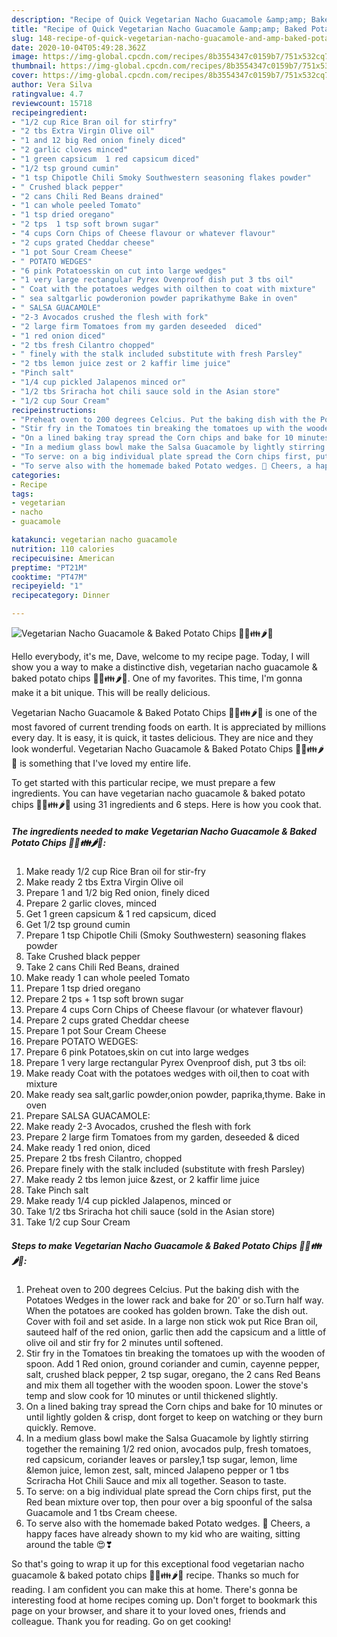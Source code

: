 ```yaml
---
description: "Recipe of Quick Vegetarian Nacho Guacamole &amp;amp; Baked Potato Chips 💟😄👪🌶🤗"
title: "Recipe of Quick Vegetarian Nacho Guacamole &amp;amp; Baked Potato Chips 💟😄👪🌶🤗"
slug: 148-recipe-of-quick-vegetarian-nacho-guacamole-and-amp-baked-potato-chips
date: 2020-10-04T05:49:28.362Z
image: https://img-global.cpcdn.com/recipes/8b3554347c0159b7/751x532cq70/vegetarian-nacho-guacamole-baked-potato-chips-💟😄👪🌶🤗-recipe-main-photo.jpg
thumbnail: https://img-global.cpcdn.com/recipes/8b3554347c0159b7/751x532cq70/vegetarian-nacho-guacamole-baked-potato-chips-💟😄👪🌶🤗-recipe-main-photo.jpg
cover: https://img-global.cpcdn.com/recipes/8b3554347c0159b7/751x532cq70/vegetarian-nacho-guacamole-baked-potato-chips-💟😄👪🌶🤗-recipe-main-photo.jpg
author: Vera Silva
ratingvalue: 4.7
reviewcount: 15718
recipeingredient:
- "1/2 cup Rice Bran oil for stirfry"
- "2 tbs Extra Virgin Olive oil"
- "1 and 12 big Red onion finely diced"
- "2 garlic cloves minced"
- "1 green capsicum  1 red capsicum diced"
- "1/2 tsp ground cumin"
- "1 tsp Chipotle Chili Smoky Southwestern seasoning flakes powder"
- " Crushed black pepper"
- "2 cans Chili Red Beans drained"
- "1 can whole peeled Tomato"
- "1 tsp dried oregano"
- "2 tps  1 tsp soft brown sugar"
- "4 cups Corn Chips of Cheese flavour or whatever flavour"
- "2 cups grated Cheddar cheese"
- "1 pot Sour Cream Cheese"
- " POTATO WEDGES"
- "6 pink Potatoesskin on cut into large wedges"
- "1 very large rectangular Pyrex Ovenproof dish put 3 tbs oil"
- " Coat with the potatoes wedges with oilthen to coat with mixture"
- " sea saltgarlic powderonion powder paprikathyme Bake in oven"
- " SALSA GUACAMOLE"
- "2-3 Avocados crushed the flesh with fork"
- "2 large firm Tomatoes from my garden deseeded  diced"
- "1 red onion diced"
- "2 tbs fresh Cilantro chopped"
- " finely with the stalk included substitute with fresh Parsley"
- "2 tbs lemon juice zest or 2 kaffir lime juice"
- "Pinch salt"
- "1/4 cup pickled Jalapenos minced or"
- "1/2 tbs Sriracha hot chili sauce sold in the Asian store"
- "1/2 cup Sour Cream"
recipeinstructions:
- "Preheat oven to 200 degrees Celcius. Put the baking dish with the Potatoes Wedges in the lower rack and bake for 20&#39; or so.Turn half way. When the potatoes are cooked has golden brown. Take the dish out. Cover with foil and set aside. In a large non stick wok put Rice Bran oil, sauteed half of the red onion, garlic then add the capsicum and a little of olive oil and stir fry for 2 minutes until softened."
- "Stir fry in the Tomatoes tin breaking the tomatoes up with the wooden of spoon. Add 1 Red onion, ground coriander and cumin, cayenne pepper, salt, crushed black pepper, 2 tsp sugar, oregano, the 2 cans Red Beans and mix them all together with the wooden spoon. Lower the stove&#39;s temp and slow cook for 10 minutes or until thickened slightly."
- "On a lined baking tray spread the Corn chips and bake for 10 minutes or until lightly golden &amp; crisp, dont forget to keep on watching or they burn quickly. Remove."
- "In a medium glass bowl make the Salsa Guacamole by lightly stirring together the remaining 1/2 red onion, avocados pulp, fresh tomatoes, red capsicum, coriander leaves or parsley,1 tsp sugar, lemon, lime &amp;lemon juice, lemon zest, salt, minced Jalapeno pepper or 1 tbs Scriracha Hot Chili Sauce and mix all together. Season to taste."
- "To serve: on a big individual plate spread the Corn chips first, put the Red bean mixture over top, then pour over a big spoonful of the salsa Guacamole and 1 tbs Cream cheese."
- "To serve also with the homemade baked Potato wedges. 🤗 Cheers, a happy faces have already shown to my kid who are waiting, sitting around the table 😍❣"
categories:
- Recipe
tags:
- vegetarian
- nacho
- guacamole

katakunci: vegetarian nacho guacamole 
nutrition: 110 calories
recipecuisine: American
preptime: "PT21M"
cooktime: "PT47M"
recipeyield: "1"
recipecategory: Dinner

---
```



![Vegetarian Nacho Guacamole &amp; Baked Potato Chips 💟😄👪🌶🤗](https://img-global.cpcdn.com/recipes/8b3554347c0159b7/751x532cq70/vegetarian-nacho-guacamole-baked-potato-chips-💟😄👪🌶🤗-recipe-main-photo.jpg)

Hello everybody, it's me, Dave, welcome to my recipe page. Today, I will show you a way to make a distinctive dish, vegetarian nacho guacamole &amp; baked potato chips 💟😄👪🌶🤗. One of my favorites. This time, I'm gonna make it a bit unique. This will be really delicious.



Vegetarian Nacho Guacamole &amp; Baked Potato Chips 💟😄👪🌶🤗 is one of the most favored of current trending foods on earth. It is appreciated by millions every day. It is easy, it is quick, it tastes delicious. They are nice and they look wonderful. Vegetarian Nacho Guacamole &amp; Baked Potato Chips 💟😄👪🌶🤗 is something that I've loved my entire life.


To get started with this particular recipe, we must prepare a few ingredients. You can have vegetarian nacho guacamole &amp; baked potato chips 💟😄👪🌶🤗 using 31 ingredients and 6 steps. Here is how you cook that.

<!--inarticleads1-->

##### The ingredients needed to make Vegetarian Nacho Guacamole &amp; Baked Potato Chips 💟😄👪🌶🤗:

1. Make ready 1/2 cup Rice Bran oil for stir-fry
1. Make ready 2 tbs Extra Virgin Olive oil
1. Prepare 1 and 1/2 big Red onion, finely diced
1. Prepare 2 garlic cloves, minced
1. Get 1 green capsicum &amp; 1 red capsicum, diced
1. Get 1/2 tsp ground cumin
1. Prepare 1 tsp Chipotle Chili (Smoky Southwestern) seasoning flakes powder
1. Take  Crushed black pepper
1. Take 2 cans Chili Red Beans, drained
1. Make ready 1 can whole peeled Tomato
1. Prepare 1 tsp dried oregano
1. Prepare 2 tps + 1 tsp soft brown sugar
1. Prepare 4 cups Corn Chips of Cheese flavour (or whatever flavour)
1. Prepare 2 cups grated Cheddar cheese
1. Prepare 1 pot Sour Cream Cheese
1. Prepare  POTATO WEDGES:
1. Prepare 6 pink Potatoes,skin on cut into large wedges
1. Prepare 1 very large rectangular Pyrex Ovenproof dish, put 3 tbs oil:
1. Make ready  Coat with the potatoes wedges with oil,then to coat with mixture
1. Make ready  sea salt,garlic powder,onion powder, paprika,thyme. Bake in oven
1. Prepare  SALSA GUACAMOLE:
1. Make ready 2-3 Avocados, crushed the flesh with fork
1. Prepare 2 large firm Tomatoes from my garden, deseeded &amp; diced
1. Make ready 1 red onion, diced
1. Prepare 2 tbs fresh Cilantro, chopped
1. Prepare  finely with the stalk included (substitute with fresh Parsley)
1. Make ready 2 tbs lemon juice &amp;zest, or 2 kaffir lime juice
1. Take Pinch salt
1. Make ready 1/4 cup pickled Jalapenos, minced or
1. Take 1/2 tbs Sriracha hot chili sauce (sold in the Asian store)
1. Take 1/2 cup Sour Cream




<!--inarticleads2-->

##### Steps to make Vegetarian Nacho Guacamole &amp; Baked Potato Chips 💟😄👪🌶🤗:

1. Preheat oven to 200 degrees Celcius. Put the baking dish with the Potatoes Wedges in the lower rack and bake for 20&#39; or so.Turn half way. When the potatoes are cooked has golden brown. Take the dish out. Cover with foil and set aside. In a large non stick wok put Rice Bran oil, sauteed half of the red onion, garlic then add the capsicum and a little of olive oil and stir fry for 2 minutes until softened.
1. Stir fry in the Tomatoes tin breaking the tomatoes up with the wooden of spoon. Add 1 Red onion, ground coriander and cumin, cayenne pepper, salt, crushed black pepper, 2 tsp sugar, oregano, the 2 cans Red Beans and mix them all together with the wooden spoon. Lower the stove&#39;s temp and slow cook for 10 minutes or until thickened slightly.
1. On a lined baking tray spread the Corn chips and bake for 10 minutes or until lightly golden &amp; crisp, dont forget to keep on watching or they burn quickly. Remove.
1. In a medium glass bowl make the Salsa Guacamole by lightly stirring together the remaining 1/2 red onion, avocados pulp, fresh tomatoes, red capsicum, coriander leaves or parsley,1 tsp sugar, lemon, lime &amp;lemon juice, lemon zest, salt, minced Jalapeno pepper or 1 tbs Scriracha Hot Chili Sauce and mix all together. Season to taste.
1. To serve: on a big individual plate spread the Corn chips first, put the Red bean mixture over top, then pour over a big spoonful of the salsa Guacamole and 1 tbs Cream cheese.
1. To serve also with the homemade baked Potato wedges. 🤗 Cheers, a happy faces have already shown to my kid who are waiting, sitting around the table 😍❣




So that's going to wrap it up for this exceptional food vegetarian nacho guacamole &amp; baked potato chips 💟😄👪🌶🤗 recipe. Thanks so much for reading. I am confident you can make this at home. There's gonna be interesting food at home recipes coming up. Don't forget to bookmark this page on your browser, and share it to your loved ones, friends and colleague. Thank you for reading. Go on get cooking!
